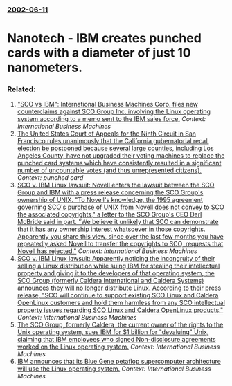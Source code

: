 ### [2002-06-11](/news/2002/06/11/index.md)

#  Nanotech - IBM creates punched cards with a diameter of just 10 nanometers.




### Related:

1. [ "SCO vs IBM": International Business Machines Corp. files new counterclaims against SCO Group Inc. involving the Linux operating system according to a memo sent to the IBM sales force.](/news/2003/09/26/sco-vs-ibm-international-business-machines-corp-files-new-counterclaims-against-sco-group-inc-involving-the-linux-operating-system-acc.md) _Context: International Business Machines_
2. [ The United States Court of Appeals for the Ninth Circuit in San Francisco rules unanimously that the California gubernatorial recall election be postponed because several large counties, including Los Angeles County, have not upgraded their voting machines to replace the punched card systems which have consistently resulted in a significant number of uncountable votes (and thus unrepresented citizens).](/news/2003/09/15/the-united-states-court-of-appeals-for-the-ninth-circuit-in-san-francisco-rules-unanimously-that-the-california-gubernatorial-recall-electi.md) _Context: punched card_
3. [ SCO v. IBM Linux lawsuit: Novell enters the lawsuit between the SCO Group and IBM with a press release concerning the SCO Group's ownership of UNIX. "To Novell's knowledge, the 1995 agreement governing SCO's purchase of UNIX from Novell does not convey to SCO the associated copyrights," a letter to the SCO Group's CEO Darl McBride said in part. "We believe it unlikely that SCO can demonstrate that it has any ownership interest whatsoever in those copyrights. Apparently you share this view, since over the last few months you have repeatedly asked Novell to transfer the copyrights to SCO, requests that Novell has rejected."](/news/2003/05/27/sco-v-ibm-linux-lawsuit-novell-enters-the-lawsuit-between-the-sco-group-and-ibm-with-a-press-release-concerning-the-sco-group-s-ownership.md) _Context: International Business Machines_
4. [ SCO v. IBM Linux lawsuit: Apparently noticing the incongruity of their selling a Linux distribution while suing IBM for stealing their intellectual property and giving it to the developers of that operating system, the SCO Group (formerly Caldera International and Caldera Systems) announces they will no longer distribute Linux. According to their press release, "SCO will continue to support existing SCO Linux and Caldera OpenLinux customers and hold them harmless from any SCO intellectual property issues regarding SCO Linux and Caldera OpenLinux products."](/news/2003/05/14/sco-v-ibm-linux-lawsuit-apparently-noticing-the-incongruity-of-their-selling-a-linux-distribution-while-suing-ibm-for-stealing-their-inte.md) _Context: International Business Machines_
5. [ The SCO Group, formerly Caldera, the current owner of the rights to the Unix operating system, sues IBM for $1 billion for "devaluing" Unix, claiming that IBM employees who signed Non-disclosure agreements worked on the Linux operating system.](/news/2003/03/6/the-sco-group-formerly-caldera-the-current-owner-of-the-rights-to-the-unix-operating-system-sues-ibm-for-1-billion-for-devaluing-unix.md) _Context: International Business Machines_
6. [ IBM announces that its Blue Gene petaflop supercomputer architecture will use the Linux operating system.](/news/2002/10/25/ibm-announces-that-its-blue-gene-petaflop-supercomputer-architecture-will-use-the-linux-operating-system.md) _Context: International Business Machines_
